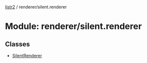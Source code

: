 [listr2](../README.md) / renderer/silent.renderer

# Module: renderer/silent.renderer

## Classes

- [SilentRenderer](../classes/renderer_silent_renderer.SilentRenderer.md)
